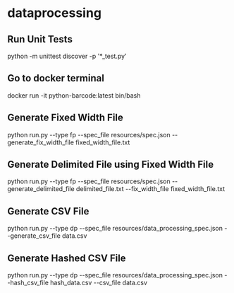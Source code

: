# dataprocessing


## Run Unit Tests

python -m unittest discover -p '*_test.py'

## Go to docker terminal

docker run -it python-barcode:latest bin/bash

## Generate Fixed Width File

python run.py --type fp --spec_file resources/spec.json --generate_fix_width_file fixed_width_file.txt

## Generate Delimited File using Fixed Width File

python run.py --type fp --spec_file resources/spec.json --generate_delimited_file delimited_file.txt --fix_width_file fixed_width_file.txt 

## Generate CSV File

python run.py --type dp --spec_file resources/data_processing_spec.json --generate_csv_file data.csv

## Generate Hashed CSV File

python run.py --type dp --spec_file resources/data_processing_spec.json --hash_csv_file hash_data.csv --csv_file data.csv